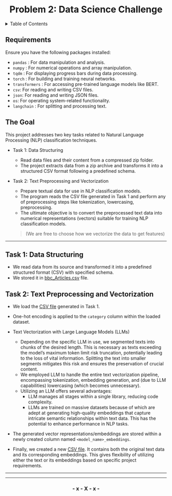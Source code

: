 <!-- Improved compatibility of back to top link: See: https://github.com/othneildrew/Best-README-Template/pull/73 -->

<h1 align="center">Problem 2: Data Science Challenge</h3>

<!-- TABLE OF CONTENTS -->
<details>
  <summary>Table of Contents</summary>
  <ol>
    <li>
      <a href="#requirements">Requirements</a>
    </li>
    <li>
      <a href="#the-goal">The Goal</a>
    </li>
    <li>
      <a href="#task-1-data-structuring">Task 1</a>
    </li>
    <li>
      <a href="#task-2-text-preprocessing-and-vectorization">Task 2 </a>
    </li>
  </ol>
</details>



## Requirements

Ensure you have the following packages installed:

- `pandas` : For data manipulation and analysis.
- `numpy` : For numerical operations and array manipulation.
- `tqdm` : For displaying progress bars during data processing.
- `torch` : For building and training neural networks.
- `transformers` : For accessing pre-trained language models like BERT.
- `csv`: For reading and writing CSV files.
- `json`: For reading and writing JSON files.
- `os`: For operating system-related functionality.
- `langchain` : For splitting and processing text.


<!-- ABOUT THE PROJECT -->
## The Goal

This project addresses two key tasks related to Natural Language Processing (NLP) classification techniques.

- Task 1: Data Structuring
  -  Read data files and their content from a compressed zip folder.
  - The project extracts data from a zip archive and transforms it into a structured CSV format following a predefined schema.

- Task 2: Text Preprocessing and Vectorization
  - Prepare textual data for use in NLP classification models.
  - The program reads the CSV file generated in Task 1 and perform any of preprocessing steps like tokenization, lowercasing, preprocessing.
  - The ultimate objective is to convert the preprocessed text data into numerical representations (vectors) suitable for training NLP classification models.

  > (We are free to choose how we vectorize the data to get features)

---

## Task 1: Data Structuring

- We read data from its source and transformed it into a predefined structured format (CSV) with specified schema. 
- We stored it in [bbc_Articles.csv](./bbc_articles.csv) file.

## Task 2: Text Preprocessing and Vectorization

- We load the [CSV file](./bbc_articles.csv) generated in Task 1.

- One-hot encoding is applied to the `category` column within the loaded dataset.

- Text Vectorization with Large Language Models (LLMs)
  - Depending on the specific LLM in use, we segmented texts into chunks of the desired length. This is necessary as texts exceeding the model’s maximum token limit risk truncation, potentially leading to the loss of vital information. Splitting the text into smaller segments mitigates this risk and ensures the preservation of crucial content.
  - We employed LLM to handle the entire text vectorization pipeline, encompassing tokenization, embedding generation, and (due to LLM capabilities) lowercasing (which becomes unnecessary).
  - Utilizing an LLM offers several advantages:
    - LLM manages all stages within a single library, reducing code complexity.
    - LLMs are trained on massive datasets because of which are adept at generating high-quality embeddings that capture intricate semantic relationships within text data. This has the potential to enhance performance in NLP tasks.
- The generated vector representations/embeddings are stored within a newly created column named  `<model_name>_embeddings`.
- Finally, we created a new [CSV file](./vectorized_dataset.csv). It contains both the original text data and its corresponding embeddings. This gives flexibility of utilizing either the text or its embeddings based on specific project requirements.

---
---

<h3 align="center"> - x - X - x -</h3>
